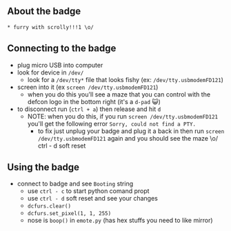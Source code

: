 ## About the badge
    * furry with scrolly!!!1 \o/

## Connecting to the badge
* plug micro USB into computer
* look for device in `/dev/`
    * look for a `/dev/tty*` file that looks fishy (ex: `/dev/tty.usbmodemFD121`)
* screen into it (ex `screen /dev/tty.usbmodemFD121`)
    * when you do this you'll see a maze that you can control with the defcon logo in the bottom right (it's a `d-pad` 😺)
* to disconnect run  (`ctrl + a`) then release and hit `d`
    * NOTE: when you do this, if you run `screen /dev/tty.usbmodemFD121` you'll get the following error `Sorry, could not find a PTY.`
        * to fix just unplug your badge and plug it a back in then run `screen /dev/tty.usbmodemFD121` again and you should see the maze \o/
ctrl - d soft reset

## Using the badge
* connect to badge and see `Booting` string
    * use `ctrl - c` to start python comand propt
    * use `ctrl - d` soft reset and see your changes
    * `dcfurs.clear()`
    * `dcfurs.set_pixel(1, 1, 255)`
    * nose is `boop()` in `emote.py` (has hex stuffs you need to like mirror)
